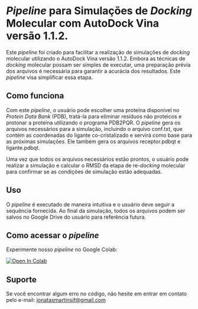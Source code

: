 # *Pipeline* para Simulações de *Docking* Molecular com AutoDock Vina versão 1.1.2.

Este *pipeline* foi criado para facilitar a realização de simulações de *docking* molecular utilizando o AutoDock Vina versão 1.1.2. Embora as técnicas de *docking* molecular possam ser simples de executar, uma preparação prévia dos arquivos é necessária para garantir a acurácia dos resultados. Este *pipeline* visa simplificar essa etapa.

## Como funciona

Com este *pipeline*, o usuário pode escolher uma proteína disponível no *Protein Data Bank* (PDB), tratá-la para eliminar resíduos não proteicos e protonar a proteína utilizando o programa PDB2PQR. O *pipeline* gera os arquivos necessários para a simulação, incluindo o arquivo conf.txt, que contém as coordenadas do ligante co-cristalizado e servirá como base para as próximas simulações. Ele também gera os arquivos receptor.pdbqt e ligante.pdbqt.

Uma vez que todos os arquivos necessários estão prontos, o usuário pode realizar a simulação e calcular o RMSD da etapa de re-*docking* molecular para confirmar se as condições de simulação estão adequadas.

## Uso

O *pipeline* é executado de maneira intuitiva e o usuário deve seguir a sequência fornecida. Ao final da simulação, todos os arquivos podem ser salvos no Google Drive do usuário para referência futura.

## Como acessar o *pipeline*

Experimente nosso *pipeline* no Google Colab:

[![Open In Colab](https://colab.research.google.com/assets/colab-badge.svg)](https://colab.research.google.com/github/jonegreiro/AutoDock_Vina_v_1.1.2./blob/main/Pipeline_do_Autodock_Vina_1_1_2.ipynb)

## Suporte

Se você encontrar algum erro no código, não hesite em entrar em contato pelo e-mail: jonatasmartinsif@gmail.com

